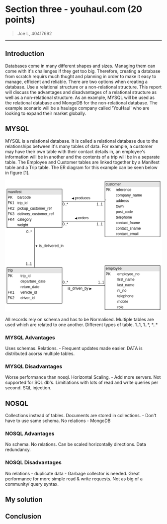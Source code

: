 # Section three - youhaul.com (20 points)

> Joe L, 40417692

----

## Introduction

Databases come in many different shapes and sizes. Managing them can come with it's challenges if they get too big. Therefore, creating a database from scratch requirs much thught and planning in order to make it easy to manage, efficient and reliable. There are two options when creating a database. Use a relational structure or a non-relational structure. This report will discuss the advantages and disadvantages of a relational structure as well as a non-relational structure. As an example, MYSQL will be used as the relational database and MongoDB for the non-relational database. The example scenario will be a haulage company called 'YouHaul' who are looking to expand their market globally.

## MYSQL

MYSQL is a relational database. It is called a relational database due to the relationships between it's many tables of data. For example, a customer may have their own table with their contact details in, an employee's information will be in another and the contents of a trip will be in a separate table. The Employee and Customer tables are linked together by a Manifest table and a Trip table. The ER diagram for this example can be seen below in figure [1].

<center>

![Figure 1 - ER Diagram](figure1.png)

</center>

All records rely on schema and has to be Normalised.
Multiple tables are used which are related to one another.
Different types of table. 1..1, 1..\*, \*..\*

### MYSQL Advantages

Uses schemas.
Relations. - Frequent updates made easier.
DATA is distributed acorss multiple tables.

### MYSQL Disadvantages

Worse performance than nosql.
Horizontal Scaling. - Add more servers. Not supported for SQL db's.
Limitiations with lots of read and write queries per second.
SQL injection.

## NOSQL

Collections instead of tables.
Documents are stored in collections. - Don't have to use same schema.
No relations - MongoDB

### NOSQL Advantages

No schema.
No relations.
Can be scaled horizontally directions.
Data redundancy.

### NOSQL Disadvantages

No relations - duplicate data - Garbage collector is needed.
Great performance for more simple read & write requests.
Not as big of a community/ query syntax.

## My solution

## Conclusion

